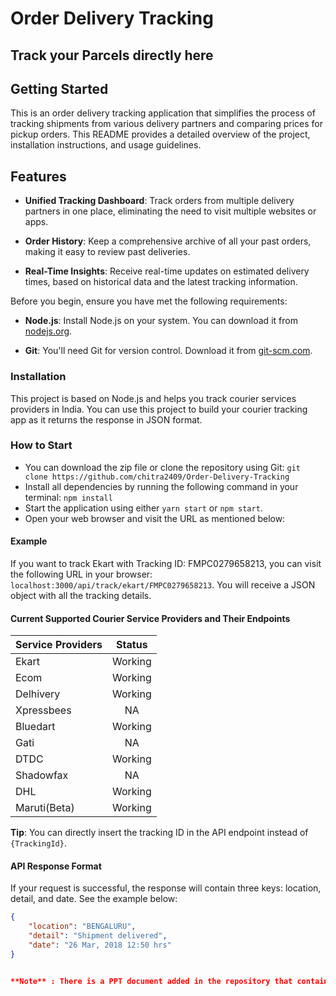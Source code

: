 # Order Delivery Tracking

## Track your Parcels directly here

## Getting Started

This is an order delivery tracking application that simplifies the process of tracking shipments from various delivery partners and comparing prices for pickup orders. This README provides a detailed overview of the project, installation instructions, and usage guidelines.

## Features

- **Unified Tracking Dashboard**: Track orders from multiple delivery partners in one place, eliminating the need to visit multiple websites or apps.

- **Order History**: Keep a comprehensive archive of all your past orders, making it easy to review past deliveries.

- **Real-Time Insights**: Receive real-time updates on estimated delivery times, based on historical data and the latest tracking information.

Before you begin, ensure you have met the following requirements:

- **Node.js**: Install Node.js on your system. You can download it from [nodejs.org](https://nodejs.org/).

- **Git**: You'll need Git for version control. Download it from [git-scm.com](https://git-scm.com/).

### Installation

This project is based on Node.js and helps you track courier services providers in India. You can use this project to build your courier tracking app as it returns the response in JSON format.

### How to Start

- You can download the zip file or clone the repository using Git: `git clone https://github.com/chitra2409/Order-Delivery-Tracking`
- Install all dependencies by running the following command in your terminal: `npm install`
- Start the application using either `yarn start` or `npm start`.
- Open your web browser and visit the URL as mentioned below:

#### Example

If you want to track Ekart with Tracking ID: FMPC0279658213, you can visit the following URL in your browser: `localhost:3000/api/track/ekart/FMPC0279658213`. You will receive a JSON object with all the tracking details.

#### Current Supported Courier Service Providers and Their Endpoints

| Service Providers | Status  |
| :---------------- | :-----: |
| Ekart             | Working |
| Ecom              | Working |
| Delhivery         | Working |
| Xpressbees        |   NA    |
| Bluedart          | Working |
| Gati              |   NA    |
| DTDC              | Working |
| Shadowfax         |   NA    |
| DHL               | Working |
| Maruti(Beta)      | Working |

**Tip**: You can directly insert the tracking ID in the API endpoint instead of `{TrackingId}`.

#### API Response Format

If your request is successful, the response will contain three keys: location, detail, and date. See the example below:

```json
{
    "location": "BENGALURU",
    "detail": "Shipment delivered",
    "date": "26 Mar, 2018 12:50 hrs"
}


**Note** : There is a PPT document added in the repository that contained the detailed information about the application
